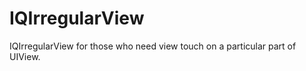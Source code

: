 IQIrregularView
===============

IQIrregularView for those who need view touch on a particular part of UIView.
